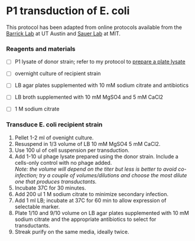 # P1 transduction of E. coli 

This protocol has been adapted from online protocols available from the [Barrick Lab](http://barricklab.org/twiki/bin/view/Lab/ProtocolsP1Transduction) at UT Austin and [Sauer Lab](https://openwetware.org/wiki/Sauer:P1vir_phage_transduction) at MIT. 


### Reagents and materials

- [ ] P1 lysate of donor strain; refer to my protocol to [prepare a plate lysate](https://github.com/itskathylam/protocols/blob/master/plate_lysate.md) 
- [ ] overnight culture of recipient strain
- [ ] LB agar plates supplemented with 10 mM sodium citrate and antibiotics
- [ ] LB broth supplemented with 10 mM MgSO4 and 5 mM CaCl2
- [ ] 1 M sodium citrate 


### Transduce E. coli recipient strain

1. Pellet 1-2 ml of ovenight culture.
2. Resuspend in 1/3 volume of LB 10 mM MgSO4 5 mM CaCl2.
3. Use 100 ul of cell suspension per transduction.
4. Add 1-10 ul phage lysate prepared using the donor strain. Include a cells-only control with no phage added. \
*Note: the volume will depend on the titer but less is better to avoid co-infection; try a couple of volumes/dilutions and choose the most dilute one that produces transductants.*
5. Incubate 37C for 30 minutes.
6. Add 200 ul 1 M sodium citrate to minimize secondary infection.
7. Add 1 ml LB; incubate at 37C for 60 min to allow expression of selectable marker.
8. Plate 1/10 and 9/10 volume on LB agar plates supplemented with 10 mM sodium citrate and the appropriate antibiotics to select for transductants.
9. Streak purify on the same media, ideally twice.

